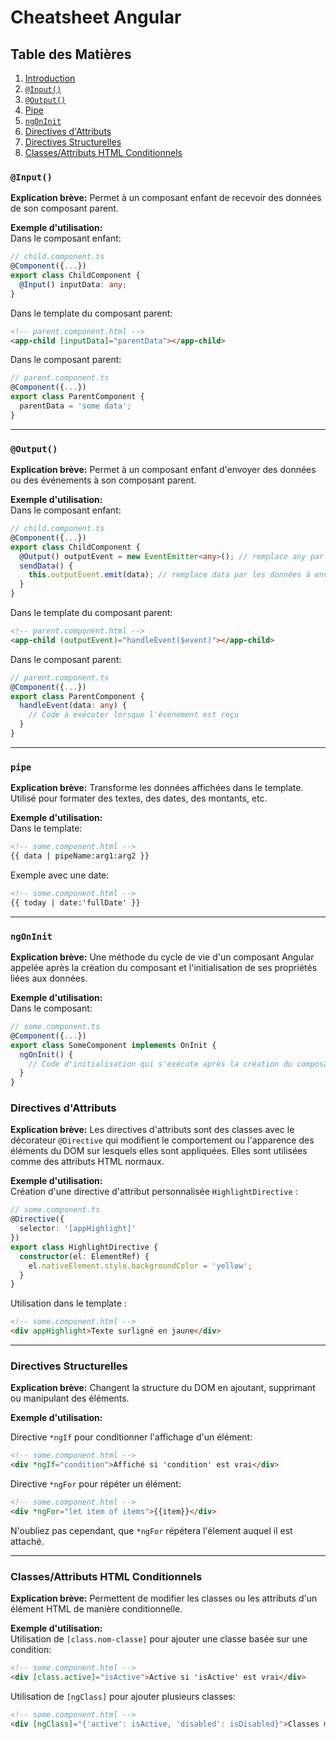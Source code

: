 # Cheatsheet Angular

## Table des Matières

1. [Introduction](#introduction)
2. [`@Input()`](#input)
3. [`@Output()`](#output)
4. [Pipe](#pipe)
5. [`ngOnInit`](#ngoninit)
6. [Directives d'Attributs](#directives-dattributs)
7. [Directives Structurelles](#directives-structurelles)
8. [Classes/Attributs HTML Conditionnels](#classesattributs-html-conditionnels)

### `@Input()`

**Explication brève:** Permet à un composant enfant de recevoir des données de son composant parent.  

**Exemple d'utilisation:**  
Dans le composant enfant:  

```ts
// child.component.ts
@Component({...})
export class ChildComponent {
  @Input() inputData: any;
}
```

Dans le template du composant parent:  

```html
<!-- parent.component.html -->
<app-child [inputData]="parentData"></app-child>
```

Dans le composant parent:  

```ts
// parent.component.ts
@Component({...})
export class ParentComponent {
  parentData = 'some data';
}
```

---

### `@Output()`

**Explication brève:** Permet à un composant enfant d'envoyer des données ou des événements à son composant parent.

**Exemple d'utilisation:**  
Dans le composant enfant:  

```ts
// child.component.ts
@Component({...})
export class ChildComponent {
  @Output() outputEvent = new EventEmitter<any>(); // remplace any par le type de données à envoyer
  sendData() {
    this.outputEvent.emit(data); // remplace data par les données à envoyer
  }
}
```

Dans le template du composant parent:  

```html
<!-- parent.component.html -->
<app-child (outputEvent)="handleEvent($event)"></app-child>
```

Dans le composant parent:  

```ts
// parent.component.ts
@Component({...})
export class ParentComponent {
  handleEvent(data: any) {
    // Code à exécuter lorsque l'événement est reçu
  }
}
```

---

### `pipe`

**Explication brève:** Transforme les données affichées dans le template. Utilisé pour formater des textes, des dates, des montants, etc.  

**Exemple d'utilisation:**  
Dans le template:  

```html
<!-- some.component.html -->
{{ data | pipeName:arg1:arg2 }}
```

Exemple avec une date:  

```html
<!-- some.component.html -->
{{ today | date:'fullDate' }}
```

---

### `ngOnInit`

**Explication brève:** Une méthode du cycle de vie d'un composant Angular appelée après la création du composant et l'initialisation de ses propriétés liées aux données.  

**Exemple d'utilisation:**  
Dans le composant:

```ts
// some.component.ts
@Component({...})
export class SomeComponent implements OnInit {
  ngOnInit() {
    // Code d'initialisation qui s'exécute après la création du composant
  }
}
```

### Directives d'Attributs

**Explication brève:** Les directives d'attributs sont des classes avec le décorateur `@Directive` qui modifient le comportement ou l'apparence des éléments du DOM sur lesquels elles sont appliquées. Elles sont utilisées comme des attributs HTML normaux.  

**Exemple d'utilisation:**  
Création d'une directive d'attribut personnalisée `HighlightDirective` :  

```typescript
// some.component.ts
@Directive({
  selector: '[appHighlight]'
})
export class HighlightDirective {
  constructor(el: ElementRef) {
    el.nativeElement.style.backgroundColor = 'yellow';
  }
}
```

Utilisation dans le template :  

```html
<!-- some.component.html -->
<div appHighlight>Texte surligné en jaune</div>
```

---

### Directives Structurelles

**Explication brève:** Changent la structure du DOM en ajoutant, supprimant ou manipulant des éléments.  

**Exemple d'utilisation:**  

Directive `*ngIf` pour conditionner l'affichage d'un élément:  

```html
<!-- some.component.html -->
<div *ngIf="condition">Affiché si 'condition' est vrai</div>
```

Directive `*ngFor` pour répéter un élément:  

```html
<!-- some.component.html -->
<div *ngFor="let item of items">{{item}}</div>
```

N'oubliez pas cependant, que `*ngFor` répétera l'élement auquel il est attaché.

---

### Classes/Attributs HTML Conditionnels

**Explication brève:** Permettent de modifier les classes ou les attributs d'un élément HTML de manière conditionnelle.  

**Exemple d'utilisation:**  
Utilisation de `[class.nom-classe]` pour ajouter une classe basée sur une condition:  

```html
<!-- some.component.html -->
<div [class.active]="isActive">Active si 'isActive' est vrai</div>
```

Utilisation de `[ngClass]` pour ajouter plusieurs classes:  

```html
<!-- some.component.html -->
<div [ngClass]="{'active': isActive, 'disabled': isDisabled}">Classes multiples conditionnelles</div>
```
